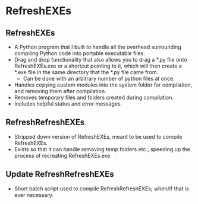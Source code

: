 # RefreshEXEs

## RefreshEXEs
* A Python program that I built to handle all the overhead surrounding compiling Python code into portable executable files.
* Drag and drop functionality that also allows you to drag a *.py file onto RefreshEXEs.exe or a shortcut pointing to it, which will then create a *.exe file in the same directory that the *.py file came from.
  * Can be done with an arbitrary number of python files at once.
* Handles copying custom modules into the system folder for compilation, and removing them after compilation.
* Removes temporary files and folders created during compilation.
* Includes helpful status and error messages.

## RefreshRefreshEXEs
* Stripped down version of RefreshEXEs, meant to be used to compile RefreshEXEs.
* Exists so that it can handle removing temp folders etc.; speeding up the process of recreating RefreshEXEs.exe

## Update RefreshRefreshEXEs
* Short batch script used to compile RefreshRefreshEXEs; when/if that is ever necessary.
